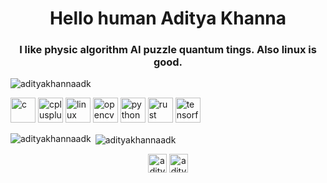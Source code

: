 <h1 align="center">Hello human Aditya Khanna</h1>
<h3 align="center">I like physic algorithm AI puzzle quantum tings. Also linux is good.</h3>

<p align="left"> <img src="https://komarev.com/ghpvc/?username=adityakhannaadk" alt="adityakhannaadk" /> </p>

<p align="left"><img src="https://devicons.github.io/devicon/devicon.git/icons/c/c-original.svg" alt="c" width="40" height="40"/> <img src="https://devicons.github.io/devicon/devicon.git/icons/cplusplus/cplusplus-original.svg" alt="cplusplus" width="40" height="40"/> <img src="https://devicons.github.io/devicon/devicon.git/icons/linux/linux-original.svg" alt="linux" width="40" height="40"/> <img src="https://www.vectorlogo.zone/logos/opencv/opencv-icon.svg" alt="opencv" width="40" height="40"/> <img src="https://devicons.github.io/devicon/devicon.git/icons/python/python-original.svg" alt="python" width="40" height="40"/> <img src="https://devicons.github.io/devicon/devicon.git/icons/rust/rust-plain.svg" alt="rust" width="40" height="40"/> <img src="https://www.vectorlogo.zone/logos/tensorflow/tensorflow-icon.svg" alt="tensorflow" width="40" height="40"/></p><p><img align="left" src="https://github-readme-stats.vercel.app/api/top-langs/?username=adityakhannaadk&layout=compact&hide=html" alt="adityakhannaadk" /></p>

<p>&nbsp;<img align="center" src="https://github-readme-stats.vercel.app/api?username=adityakhannaadk&show_icons=true" alt="adityakhannaadk" /></p>

<p align="center">
<a href="https://twitter.com/adityakhannaadk" target="blank"><img align="center" src="https://cdn.jsdelivr.net/npm/simple-icons@3.0.1/icons/twitter.svg" alt="adityakhannaadk" height="30" width="30" /></a>
<a href="https://kaggle.com/adityakhannaadk" target="blank"><img align="center" src="https://cdn.jsdelivr.net/npm/simple-icons@3.0.1/icons/kaggle.svg" alt="adityakhannaadk" height="30" width="30" /></a>
</p>
